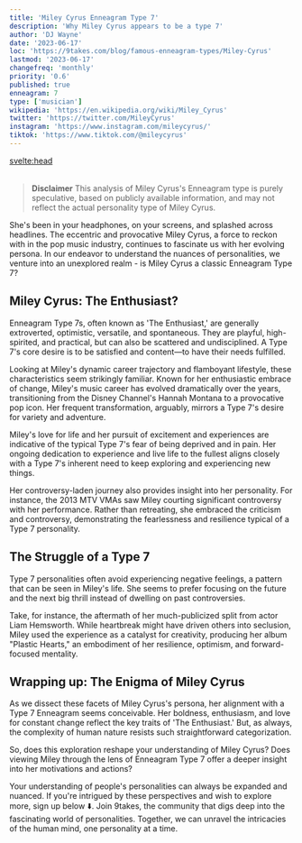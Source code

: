 ```yaml
---
title: 'Miley Cyrus Enneagram Type 7'
description: 'Why Miley Cyrus appears to be a type 7'
author: 'DJ Wayne'
date: '2023-06-17'
loc: 'https://9takes.com/blog/famous-enneagram-types/Miley-Cyrus'
lastmod: '2023-06-17'
changefreq: 'monthly'
priority: '0.6'
published: true
enneagram: 7
type: ['musician']
wikipedia: 'https://en.wikipedia.org/wiki/Miley_Cyrus'
twitter: 'https://twitter.com/MileyCyrus'
instagram: 'https://www.instagram.com/mileycyrus/'
tiktok: 'https://www.tiktok.com/@mileycyrus'
---
```


<svelte:head>

<meta property="og:image" content="https://9takes.com/types/7s/Miley-Cyrus.webp" />
  <link rel="canonical" href="https://9takes.com/blog/famous-enneagram-types/Miley-Cyrus">
</svelte:head>
<script>
	import  PopCard  from "../../../lib/components/atoms/PopCard.svelte";
</script>
<div
	style="display: flex;
    justify-content: center;
    margin: 1rem 0;
	"
>
	<PopCard
		image={`/types/7s/${'Miley-Cyrus'}.webp`}
		showIcon={false}
		displayText="Miley Cyrus"
		subtext=""
	/>
</div>

> **Disclaimer** This analysis of Miley Cyrus's Enneagram type is purely speculative, based on publicly available information, and may not reflect the actual personality type of Miley Cyrus.

<p class="firstLetter">She's been in your headphones, on your screens, and splashed across headlines. The eccentric and provocative Miley Cyrus, a force to reckon with in the pop music industry, continues to fascinate us with her evolving persona. In our endeavor to understand the nuances of personalities, we venture into an unexplored realm - is Miley Cyrus a classic Enneagram Type 7?</p>

## Miley Cyrus: The Enthusiast?

Enneagram Type 7s, often known as 'The Enthusiast,' are generally extroverted, optimistic, versatile, and spontaneous. They are playful, high-spirited, and practical, but can also be scattered and undisciplined. A Type 7's core desire is to be satisfied and content—to have their needs fulfilled.

Looking at Miley's dynamic career trajectory and flamboyant lifestyle, these characteristics seem strikingly familiar. Known for her enthusiastic embrace of change, Miley's music career has evolved dramatically over the years, transitioning from the Disney Channel's Hannah Montana to a provocative pop icon. Her frequent transformation, arguably, mirrors a Type 7's desire for variety and adventure.

Miley's love for life and her pursuit of excitement and experiences are indicative of the typical Type 7's fear of being deprived and in pain. Her ongoing dedication to experience and live life to the fullest aligns closely with a Type 7's inherent need to keep exploring and experiencing new things.

Her controversy-laden journey also provides insight into her personality. For instance, the 2013 MTV VMAs saw Miley courting significant controversy with her performance. Rather than retreating, she embraced the criticism and controversy, demonstrating the fearlessness and resilience typical of a Type 7 personality.

## The Struggle of a Type 7

Type 7 personalities often avoid experiencing negative feelings, a pattern that can be seen in Miley's life. She seems to prefer focusing on the future and the next big thrill instead of dwelling on past controversies.

Take, for instance, the aftermath of her much-publicized split from actor Liam Hemsworth. While heartbreak might have driven others into seclusion, Miley used the experience as a catalyst for creativity, producing her album "Plastic Hearts," an embodiment of her resilience, optimism, and forward-focused mentality.

## Wrapping up: The Enigma of Miley Cyrus

As we dissect these facets of Miley Cyrus's persona, her alignment with a Type 7 Enneagram seems conceivable. Her boldness, enthusiasm, and love for constant change reflect the key traits of 'The Enthusiast.' But, as always, the complexity of human nature resists such straightforward categorization.

So, does this exploration reshape your understanding of Miley Cyrus? Does viewing Miley through the lens of Enneagram Type 7 offer a deeper insight into her motivations and actions?

Your understanding of people's personalities can always be expanded and nuanced. If you're intrigued by these perspectives and wish to explore more, sign up below ⬇️. Join 9takes, the community that digs deep into the fascinating world of personalities. Together, we can unravel the intricacies of the human mind, one personality at a time.
